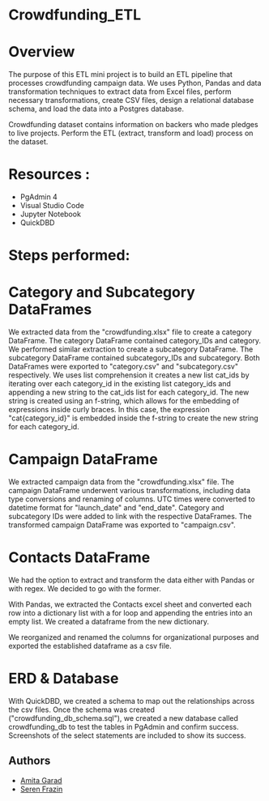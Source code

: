 # Crowdfunding_ETL

# Overview
The purpose of this ETL mini project is to build an ETL pipeline that processes crowdfunding campaign data. We uses Python, Pandas and data transformation techniques to extract data from Excel files, perform necessary transformations, create CSV files, design a relational database schema, and load the data into a Postgres database.

Crowdfunding dataset contains information on backers who made pledges to live projects. Perform the ETL (extract, transform and load) process on the dataset.

# Resources :
- PgAdmin 4
- Visual Studio Code
- Jupyter Notebook
- QuickDBD

# Steps performed: 

# Category and Subcategory DataFrames
We extracted data from the "crowdfunding.xlsx" file to create a category DataFrame.
The category DataFrame contained category_IDs and category.
We performed similar extraction to create a subcategory DataFrame.
The subcategory DataFrame contained subcategory_IDs and subcategory.
Both DataFrames were exported to "category.csv" and "subcategory.csv" respectively.
We uses list comprehension it creates a new list cat_ids by iterating over each category_id in the existing list category_ids and appending a new string to the cat_ids list for each category_id. The new string is created using an f-string, which allows for the embedding of expressions inside curly braces. In this case, the expression "cat{category_id}" is embedded inside the f-string to create the new string for each category_id.

# Campaign DataFrame
We extracted campaign data from the "crowdfunding.xlsx" file.
The campaign DataFrame underwent various transformations, including data type conversions and renaming of columns.
UTC times were converted to datetime format for "launch_date" and "end_date".
Category and subcategory IDs were added to link with the respective DataFrames.
The transformed campaign DataFrame was exported to "campaign.csv".

# Contacts DataFrame
We had the option to extract and transform the data either with Pandas or with regex. We decided to go with the former.

With Pandas, we extracted the Contacts excel sheet and converted each row into a dictionary list with a for loop and appending the entries into an empty list. We created a dataframe from the new dictionary.

We reorganized and renamed the columns for organizational purposes and exported the established dataframe as a csv file.

# ERD & Database

With QuickDBD, we created a schema to map out the relationships across the csv files. Once the schema was created ("crowdfunding_db_schema.sql"), we created a new database called crowdfunding_db to test the tables in PgAdmin and confirm success. Screenshots of the select statements are included to show its success. 

## Authors

- [Amita Garad](https://github.com/AmitaGarad)
- [Seren Frazin](https://github.com/serenology)
